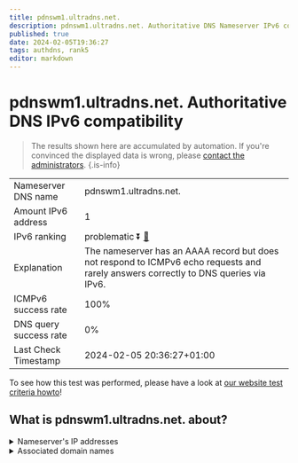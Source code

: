 ```yaml
---
title: pdnswm1.ultradns.net.
description: pdnswm1.ultradns.net. Authoritative DNS Nameserver IPv6 compatibility
published: true
date: 2024-02-05T19:36:27
tags: authdns, rank5
editor: markdown
---
```


# pdnswm1.ultradns.net. Authoritative DNS IPv6 compatibility

> The results shown here are accumulated by automation. If you're convinced the displayed data is wrong, please [contact the administrators](/howto/chat). 
{.is-info}




|   |   |
| - | - |
| Nameserver DNS name | pdnswm1.ultradns.net.
| Amount IPv6 address | 1
| IPv6 ranking | problematic :arrow_double_down: [🔗](/howto/ranking) |
| Explanation | The nameserver has an AAAA record but does not respond to ICMPv6 echo requests and rarely answers correctly to DNS queries via IPv6. |
| ICMPv6 success rate | 100%|
| DNS query success rate | 0% |
| Last Check Timestamp | 2024-02-05 20:36:27+01:00 |

To see how this test was performed, please have a look at [our website test criteria howto](/howto/testcriteria/authdns)!


## What is pdnswm1.ultradns.net. about?




<details>
<summary>Nameserver's IP addresses</summary>

2001:502:f3ff::4

</details>



<details>
<summary>Associated domain names</summary>

www.walmart.com

</details>
